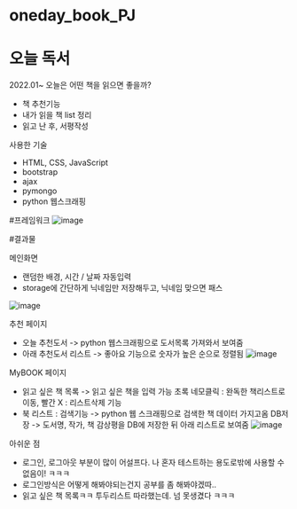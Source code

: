 # oneday_book_PJ
# 오늘 독서

2022.01~
오늘은 어떤 책을 읽으면 좋을까? 
- 책 추천기능
- 내가 읽을 책 list 정리
- 읽고 난 후, 서평작성

사용한 기술
- HTML, CSS, JavaScript 
- bootstrap 
- ajax
- pymongo
- python 웹스크래핑


#프레임워크
![image](https://user-images.githubusercontent.com/85012454/155479966-dc4d2888-940a-435b-b56e-0c01688c5e7c.png)


#결과물

메인화면
 - 랜덤한 배경, 시간 / 날짜 자동입력
 - storage에 간단하게 닉네임만 저장해두고, 닉네임 맞으면 패스

![image](https://user-images.githubusercontent.com/85012454/155479569-066e5e36-5273-4d87-8b42-99dd9e3d4aea.png)


추천 페이지
- 오늘 추천도서 -> python 웹스크래핑으로 도서목록 가져와서 보여줌 
- 아래 추천도서 리스트 -> 좋아요 기능으로 숫자가 높은 순으로 정렬됨
![image](https://user-images.githubusercontent.com/85012454/155479644-d4bde747-7b48-4900-ace4-37b5a83257e2.png)


MyBOOK 페이지
- 읽고 싶은 책 목록 -> 읽고 싶은 책을 입력 가능
           초록 네모클릭 : 완독한 책리스트로 이동, 빨간 X : 리스트삭제 기능
- 북 리스트 : 검색기능 -> python 웹 스크래핑으로 검색한 책 데이터 가지고옴
            DB저장 -> 도서명, 작가, 책 감상평을 DB에 저장한 뒤 아래 리스트로 보여줌
![image](https://user-images.githubusercontent.com/85012454/155479904-b6ecf5bf-7987-4c13-9048-a1c218d14c52.png)

 
 
아쉬운 점 
- 로그인, 로그아웃 부분이 많이 어설프다. 나 혼자 테스트하는 용도로밖에 사용할 수 없음이! ㅋㅋㅋ
- 로그인방식은 어떻게 해봐야되는건지 공부를 좀 해봐야겠따..
- 읽고 싶은 책 목록ㅋㅋ 투두리스트 따라했는데. 넘 못생겼다 ㅋㅋㅋ
